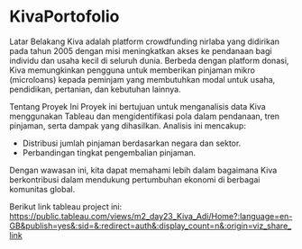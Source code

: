 # KivaPortofolio

Latar Belakang
Kiva adalah platform crowdfunding nirlaba yang didirikan pada tahun 2005 dengan misi meningkatkan akses ke pendanaan bagi individu dan usaha kecil di seluruh dunia. Berbeda dengan platform donasi, Kiva memungkinkan pengguna untuk memberikan pinjaman mikro (microloans) kepada peminjam yang membutuhkan modal untuk usaha, pendidikan, pertanian, dan kebutuhan lainnya.

Tentang Proyek Ini
Proyek ini bertujuan untuk menganalisis data Kiva menggunakan Tableau dan mengidentifikasi pola dalam pendanaan, tren pinjaman, serta dampak yang dihasilkan. Analisis ini mencakup:

- Distribusi jumlah pinjaman berdasarkan negara dan sektor.
- Perbandingan tingkat pengembalian pinjaman.

Dengan wawasan ini, kita dapat memahami lebih dalam bagaimana Kiva berkontribusi dalam mendukung pertumbuhan ekonomi di berbagai komunitas global.

Berikut link tableau project ini: 
https://public.tableau.com/views/m2_day23_Kiva_Adi/Home?:language=en-GB&publish=yes&:sid=&:redirect=auth&:display_count=n&:origin=viz_share_link
